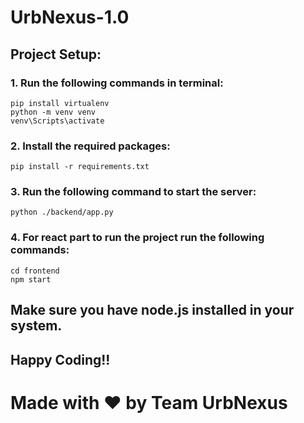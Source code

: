 # UrbNexus-1.0

## Project Setup:

### 1. Run the following commands in terminal:

```
pip install virtualenv
python -m venv venv
venv\Scripts\activate
```

### 2. Install the required packages:

```
pip install -r requirements.txt
```

### 3. Run the following command to start the server:

```
python ./backend/app.py
```

### 4. For react part to run the project run the following commands:

```
cd frontend
npm start
```

## Make sure you have node.js installed in your system.

## Happy Coding!!

# Made with ❤️ by Team UrbNexus
